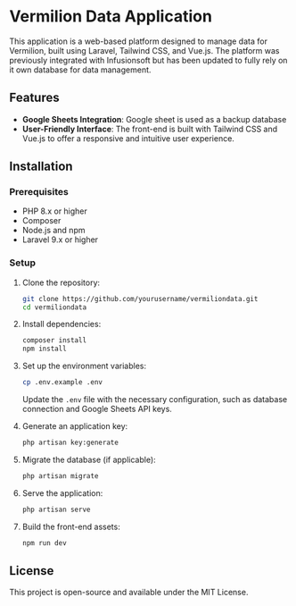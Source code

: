 # Vermilion Data Application

This application is a web-based platform designed to manage data for Vermilion, built using Laravel, Tailwind CSS, and Vue.js. The platform was previously integrated with Infusionsoft but has been updated to fully rely on it own database for data management.

## Features

-   **Google Sheets Integration**: Google sheet is used as a backup database
-   **User-Friendly Interface**: The front-end is built with Tailwind CSS and Vue.js to offer a responsive and intuitive user experience.

## Installation

### Prerequisites

-   PHP 8.x or higher
-   Composer
-   Node.js and npm
-   Laravel 9.x or higher

### Setup

1. Clone the repository:

    ```bash
    git clone https://github.com/yourusername/vermiliondata.git
    cd vermiliondata
    ```

2. Install dependencies:

    ```bash
    composer install
    npm install
    ```

3. Set up the environment variables:

    ```bash
    cp .env.example .env
    ```

    Update the `.env` file with the necessary configuration, such as database connection and Google Sheets API keys.

4. Generate an application key:

    ```bash
    php artisan key:generate
    ```

5. Migrate the database (if applicable):

    ```bash
    php artisan migrate
    ```

6. Serve the application:

    ```bash
    php artisan serve
    ```

7. Build the front-end assets:
    ```bash
    npm run dev
    ```

## License

This project is open-source and available under the MIT License.
